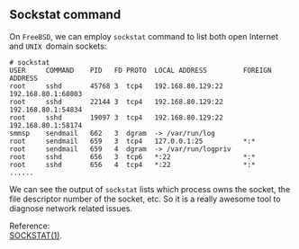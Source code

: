 Sockstat command
----
On `FreeBSD`, we can employ `sockstat` command to list both open Internet and `UNIX `domain sockets:  

	# sockstat
	USER     COMMAND    PID   FD PROTO  LOCAL ADDRESS         FOREIGN ADDRESS
	root     sshd       45768 3  tcp4   192.168.80.129:22     192.168.80.1:60803
	root     sshd       22144 3  tcp4   192.168.80.129:22     192.168.80.1:54834
	root     sshd       19097 3  tcp4   192.168.80.129:22     192.168.80.1:58174
	smmsp    sendmail   662   3  dgram  -> /var/run/log
	root     sendmail   659   3  tcp4   127.0.0.1:25          *:*
	root     sendmail   659   4  dgram  -> /var/run/logpriv
	root     sshd       656   3  tcp6   *:22                  *:*
	root     sshd       656   4  tcp4   *:22                  *:*
	......

We can see the output of `sockstat` lists which process owns the socket, the file descriptor number of the socket, etc. So it is a really awesome tool to diagnose network related issues.  

Reference:  
[SOCKSTAT(1)](https://www.freebsd.org/cgi/man.cgi?query=sockstat&sektion=1).


